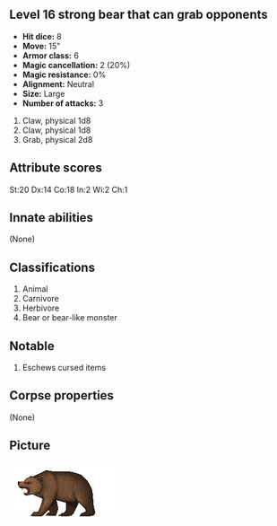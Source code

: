 ## Level 16 strong bear that can grab opponents

- **Hit dice:** 8
- **Move:** 15"
- **Armor class:** 6
- **Magic cancellation:** 2 (20%)
- **Magic resistance:** 0%
- **Alignment:** Neutral
- **Size:** Large
- **Number of attacks:** 3
1. Claw, physical 1d8
2. Claw, physical 1d8
3. Grab, physical 2d8

## Attribute scores

St:20 Dx:14 Co:18 In:2 Wi:2 Ch:1

## Innate abilities

(None)

## Classifications

1. Animal
2. Carnivore
3. Herbivore
4. Bear or bear-like monster

## Notable

1. Eschews cursed items

## Corpse properties

(None)

## Picture

![Grizzly bear](https://github.com/hyvanmielenpelit/GnollHackTileSet/blob/main/Monsters/grizzly_bear/grizzly_bear.png?raw=true)
